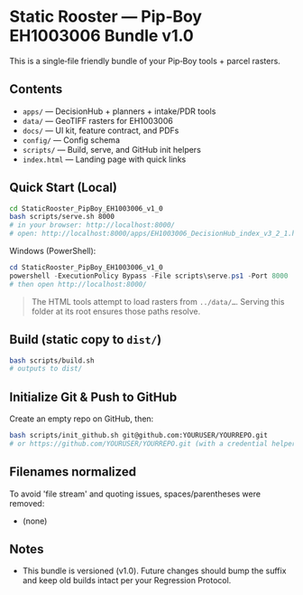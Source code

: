 # Static Rooster — Pip‑Boy EH1003006 Bundle v1.0

This is a single‑file friendly bundle of your Pip‑Boy tools + parcel rasters.

## Contents
- `apps/` — DecisionHub + planners + intake/PDR tools
- `data/` — GeoTIFF rasters for EH1003006
- `docs/` — UI kit, feature contract, and PDFs
- `config/` — Config schema
- `scripts/` — Build, serve, and GitHub init helpers
- `index.html` — Landing page with quick links

## Quick Start (Local)
```bash
cd StaticRooster_PipBoy_EH1003006_v1_0
bash scripts/serve.sh 8000
# in your browser: http://localhost:8000/
# open: http://localhost:8000/apps/EH1003006_DecisionHub_index_v3_2_1.html
```

Windows (PowerShell):
```powershell
cd StaticRooster_PipBoy_EH1003006_v1_0
powershell -ExecutionPolicy Bypass -File scripts\serve.ps1 -Port 8000
# then open http://localhost:8000/
```

> The HTML tools attempt to load rasters from `../data/…`. Serving this folder at its root ensures those paths resolve.

## Build (static copy to `dist/`)
```bash
bash scripts/build.sh
# outputs to dist/
```

## Initialize Git & Push to GitHub
Create an empty repo on GitHub, then:
```bash
bash scripts/init_github.sh git@github.com:YOURUSER/YOURREPO.git
# or https://github.com/YOURUSER/YOURREPO.git (with a credential helper)
```

## Filenames normalized
To avoid 'file stream' and quoting issues, spaces/parentheses were removed:
- (none)

## Notes
- This bundle is versioned (v1.0). Future changes should bump the suffix and keep old builds intact per your Regression Protocol.
